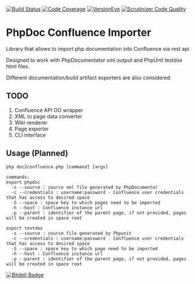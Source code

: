 [![Build Status](https://travis-ci.org/Code-Mine-Development/PhpDoc-Confluence-Importer.svg?branch=master)](https://travis-ci.org/Code-Mine-Development/PhpDoc-Confluence-Importer) 
[![Code Coverage](https://scrutinizer-ci.com/g/Code-Mine-Development/PhpDoc-Confluence-Importer/badges/coverage.png?b=master)](https://scrutinizer-ci.com/g/Code-Mine-Development/PhpDoc-Confluence-Importer/?branch=master)
[![VersionEye](https://www.versioneye.com/user/projects/569641bfaf789b0027001a2b/badge.svg)](https://www.versioneye.com/user/projects/569641bfaf789b0027001a2b)
[![Scrutinizer Code Quality](https://scrutinizer-ci.com/g/Code-Mine-Development/PhpDoc-Confluence-Importer/badges/quality-score.png?b=master)](https://scrutinizer-ci.com/g/Code-Mine-Development/PhpDoc-Confluence-Importer/?branch=master)

# PhpDoc Confluence Importer

Library that allows to import php documentation into Confluence via rest api

Designed to work with PhpDocumentator xml output and PhpUnit testdox html files.

Different documentation/build artifact exporters are also considered. 

## TODO

1. Confluence API OO wrapper
2. XML to page data converter
3. Wiki renderer
4. Page exporter
5. CLI interface

## Usage (Planned)

```
php doc2confluence.php [command] [args]  

commands:
export phpdoc
  -s --source : source xml file generated by PhpDocumentor
  -c --credentials : username:password - Confluence user credentials that has access to desired space
  -S --space : space key to which pages need to be imported
  -h --host : Confluence instance url
  -p --parent : identifier of the parent page, if not provided, pages will be created in space root
  
export testdox
  -s --source : source file generated by Phpunit
  -c --credentials : username:password - Confluence user credentials that has access to desired space
  -S --space : space key to which page need to be imported
  -h --host : Confluence instance url
  -p --parent : identifier of the parent page, if not provided, pages will be created in space root

```


[![Bitdeli Badge](https://d2weczhvl823v0.cloudfront.net/Code-Mine-Development/phpdoc-confluence-importer/trend.png)](https://bitdeli.com/free "Bitdeli Badge")

